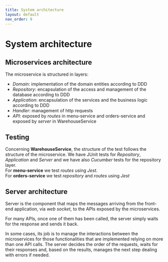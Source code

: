 ```yaml
---
title: System architecture
layout: default
nav_order: 9
---
```


# System architecture

## Microservices architecture
The microservice is structured in layers:
* *Domain*: implementation of the domain entities according to DDD
* *Repository*: encapsulation of the access and management of the database according to DDD
* *Application*: encapsulation of the services and the business logic according to DDD
* *Handler*: management of http requests
* *API*: exposed by *routes* in menu-service and orders-service and exposed by *server* in WarehouseService

## Testing
Concerning **WarehouseService**, the structure of the test follows the structure of the microservice. We have JUnit tests for *Repository*, *Application* and *Server* and we have also *Cucumber* tests for the repository layer.  
For **menu-service** we test *routes* using *Jest*.  
For **orders-service** we test *repository* and *routes* using *Jest*

## Server architecture
Server is the component that maps the messages arriving from the front-end application, via *web socket*, to the APIs exposed by the microservices.  

For many APIs, once one of them has been called, the server simply waits for the response and sends it back.

In some cases, its job is to manage the interactions between the microservices for those functionalities that are implemented relying on more than one API calls. The server decides the order of the requests, waits for their responses and, based on the results, manages the next step dealing with errors if needed.
